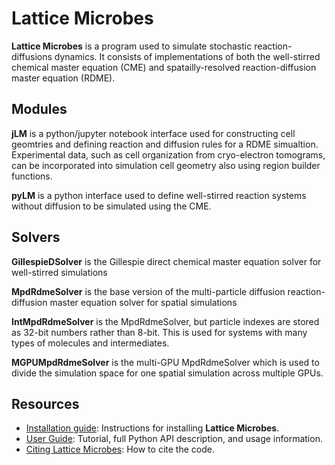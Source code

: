 # Lattice Microbes

**Lattice Microbes** is a program used to simulate stochastic reaction-diffusions dynamics.  It consists of implementations of both the well-stirred chemical master equation (CME) and spatailly-resolved reaction-diffusion master equation (RDME).

## Modules

**jLM** is a python/jupyter notebook interface used for constructing cell geomtries and defining reaction and diffusion rules for a RDME simualtion.  Experimental data, such as cell organization from cryo-electron tomograms, can be incorporated into simulation cell geometry also using region builder functions.

**pyLM** is a python interface used to define well-stirred reaction systems without diffusion to be simulated using the CME.

## Solvers

**GillespieDSolver** is the Gillespie direct chemical master equation solver for well-stirred simulations

**MpdRdmeSolver** is the base version of the multi-particle diffusion reaction-diffusion master equation solver for spatial simulations

**IntMpdRdmeSolver** is the MpdRdmeSolver, but particle indexes are stored as 32-bit numbers rather than 8-bit.  This is used for systems with many types of molecules and intermediates.

**MGPUMpdRdmeSolver** is the multi-GPU MpdRdmeSolver which is used to divide the simulation space for one spatial simulation across multiple GPUs.

## Resources

- [Installation guide](README_install.conda): Instructions for installing **Lattice Microbes**.
- [User Guide](http://faculty.scs.illinois.edu/schulten/software_manuals/UsersGuide.pdf): Tutorial, full Python API description, and usage information.
- [Citing Lattice Microbes](http://faculty.scs.illinois.edu/schulten/Software2.0.html): How to cite the code.
